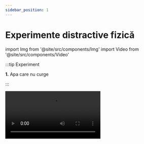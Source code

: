 ```yaml
---
sidebar_position: 1
---
```


# Experimente distractive fizică



import Img from '@site/src/components/Img'
import Video from '@site/src/components/Video'




:::tip Experiment

**1.** Apa care nu curge

:::

<Video src="https://www.youtube.com/embed/od8vK-hJ-f8" />


<br></br>
<br></br>


:::tip Experiment

**2.** La pescuit de gheaţă

:::

<Video src="https://www.youtube.com/embed/X_umcecHXVk" />


<br></br>
<br></br>



:::tip Experiment

**3.** Mingea de ping-pong nu cade de la gura sticlei!

:::

<Video src="https://www.youtube.com/embed/o03fI4UdcMo" />


<br></br>
<br></br>


:::tip Experiment

**4.** Tensiunea superficială la o peliculă de săpun

:::

<Video src="https://www.youtube.com/embed/YhTE9HvaNQA" />


<br></br>
<br></br>



:::tip Experiment

**5.** Stratificarea lichidelor după densitate

:::

<Video src="https://www.youtube.com/embed/BzPcjfDrzkI" />


<br></br>
<br></br>



:::tip Experiment

**6.** Cum pot scădea temperatura gheţii

:::

<Video src="https://www.youtube.com/embed/pnoGx5wXm0Q" />


<br></br>
<br></br>



:::tip Experiment

**7.** Are flacăra umbră ?

:::

<Video src="https://www.youtube.com/embed/2dUuyzdhr3c" />


<br></br>


:::warning Atenție
Acest experiment se efectuează numai în prezența unui adult!

Când lucrezi cu surse de foc ai grijă să ai părul strâns și să nu porți haine cu mâneci largi!

:::




<br></br>
<br></br>



:::tip Experiment

**8.** Stratificarea termică pe baza densităţii

:::

<Video src="https://www.youtube.com/embed/OSpLxDW64n0" />


<br></br>

:::warning Atenție
Acest experiment se efectuează numai în prezența unui adult!

Când lucrezi cu surse de foc ai grijă să ai părul strâns și să nu porți haine cu mâneci largi! Atenție când lucrezi cu apă caldă să nu te arzi!

:::




<br></br>
<br></br>

:::tip Experiment

**9.** Apa care nu curge din punga strapunsa cu creionul

:::

<Video src="https://www.youtube.com/embed/ARW4XdKgVGY" />


<br></br>
<br></br>


:::tip Experiment

**10.** Apăsarea aerului de sus în jos.

:::

<Video src="https://www.youtube.com/embed/JfvQd1CGbYw" />


<br></br>
<br></br>


:::tip Experiment

**11.** Culori care se amestecă singure  - partea 1!

:::

<Video src="https://www.youtube.com/embed/hSlYV1wUZHU" />


<br></br>
<br></br>



:::tip Experiment

**12.** Culori care se amestecă singure  - partea 2!

:::

<Video src="https://www.youtube.com/embed/K_Ve0NB62xc" />


<br></br>
<br></br>



:::tip Experiment

**13.** Cum fuge murdăria de săpun.

:::

<Video src="https://www.youtube.com/embed/1pMV0Kcb-yk" />


<br></br>
<br></br>


:::tip Experiment

**14.** Coloranţii fug de săpun?

:::

<Video src="https://www.youtube.com/embed/9FY4Rw2MlyM" />


<br></br>
<br></br>


:::tip Experiment

**15.** Eclipsa de Soare

:::

<Video src="https://www.youtube.com/embed/axrDHFuaJHQ" />


<br></br>
<br></br>


:::tip Experiment

**16.** Eclipsa de Luna

:::

<Video src="https://www.youtube.com/embed/d-E29zpyKcU" />


<br></br>
<br></br>


:::tip Experiment

**17.** Cum putem face să dispară un pahar mic într-unul mare.

:::

<Video src="https://www.youtube.com/embed/sK1vHtHXdl0" />


<br></br>
<br></br>

:::tip Experiment

**18.** Pelicula de săpun, un adevarat curcubeu.

:::

<Video src="https://www.youtube.com/embed/8wCI7AnN3U0" />


<br></br>
<br></br>


:::tip Experiment

**19.** Căldura specifică a apei

:::

<Video src="https://www.youtube.com/embed/UxFlAVvUCAg" />


<br></br>


:::warning Atenție
Acest experiment se efectuează numai în prezența unui adult!

Când lucrezi cu surse de foc ai grijă să ai părul strâns și să nu porți haine cu mâneci largi! Atenție când lucrezi cu apă caldă să nu te arzi!

:::




<br></br>





:::tip Experiment

**20.** Anestezia locală 

:::

<Video src="https://www.youtube.com/embed/TElVhr1s_x8" />


<br></br>
<br></br>





:::tip Experiment

**21.** Anomalia apei!

:::

<Video src="https://www.youtube.com/embed/mZyILFmP0UI" />


<br></br>


:::warning Atenție

Nu pune dopul la sticla cu apă când o introduci în congelator, întrucât apa prin dilatare își mărește volumul și poate sparge sticla producând cioburi ce te pot accidenta!


:::







<br></br>


:::tip Experiment

**22.** Curenţii de aer

:::

<Video src="https://www.youtube.com/embed/MFZ7P2GeXpo" />


<br></br>


:::warning Atenție

Acest experiment se efectuează numai în prezența unui adult! Când lucrezi cu surse de foc ai grijă să ai părul strâns și să nu porți haine cu mâneci largi! Ai grijă să nu te arzi și să nu aprinzi spirala de hârtie! Atenție când lucrezi cu obiecte ascuțite!


:::



<br></br>





<br></br>


:::tip Experiment

**23.** O oglindă inedită

:::



<Video src="https://www.youtube.com/embed/XkFrN_bFJu8" />


<br></br>






:::tip Experiment

**24.** Lumina laserului captivă în apă

:::



<Video src="https://www.youtube.com/embed/BemYDN5jV78" />


<br></br>





<br></br>






:::tip Experiment

**25.** Un fenomen invizibil

:::

<Video src="https://www.youtube.com/embed/Qd7S8UrOdjs" />


<br></br>








:::tip Experiment

**27.** Culorile primare din optică

:::


<Video src="https://www.youtube.com/embed/a9BHUufyc7k" />


<br></br>




